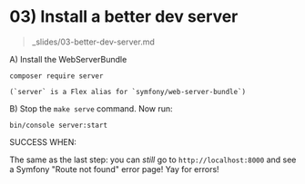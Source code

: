 # 03) Install a better dev server
> _slides/03-better-dev-server.md

A) Install the WebServerBundle

    composer require server

    (`server` is a Flex alias for `symfony/web-server-bundle`)

B) Stop the `make serve` command. Now run:

    bin/console server:start

SUCCESS WHEN:

The same as the last step: you can *still* go to
`http://localhost:8000` and see a Symfony "Route not found"
error page! Yay for errors!
